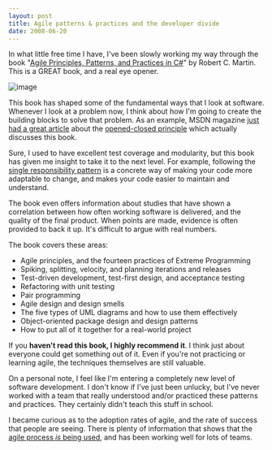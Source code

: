 ```yaml
---
layout: post
title: Agile patterns & practices and the developer divide
date: 2008-06-20
---
```


In what little free time I have, I've been slowly working my way through the book "[Agile Principles, Patterns, and Practices in C#](http://www.amazon.com/dp/product/0131857258/?tag=ytechie-20&linkCode=asn&creativeASIN=0131857258)" by Robert C. Martin. This is a GREAT book, and a real eye opener.

![image](image2.png) 

This book has shaped some of the fundamental ways that I look at software. Whenever I look at a problem now, I think about how I'm going to create the building blocks to solve that problem. As an example, MSDN magazine [just had a great article](http://msdn.microsoft.com/en-us/magazine/cc546578.aspx) about the [opened-closed principle](http://en.wikipedia.org/wiki/Open/closed_principle) which actually discusses this book.

Sure, I used to have excellent test coverage and modularity, but this book has given me insight to take it to the next level. For example, following the [single responsibility pattern](http://davidhayden.com/blog/dave/archive/2005/05/29/1066.aspx) is a concrete way of making your code more adaptable to change, and makes your code easier to maintain and understand.

The book even offers information about studies that have shown a correlation between how often working software is delivered, and the quality of the final product. When points are made, evidence is often provided to back it up. It's difficult to argue with real numbers.

The book covers these areas:

*   Agile principles, and the fourteen practices of Extreme Programming
*   Spiking, splitting, velocity, and planning iterations and releases
*   Test-driven development, test-first design, and acceptance testing
*   Refactoring with unit testing
*   Pair programming
*   Agile design and design smells
*   The five types of UML diagrams and how to use them effectively
*   Object-oriented package design and design patterns
*   How to put all of it together for a real-world project  

If you **haven't read this book, I highly recommend it**. I think just about everyone could get something out of it. Even if you're not practicing or learning agile, the techniques themselves are still valuable.

On a personal note, I feel like I'm entering a completely new level of software development. I don't know if I've just been unlucky, but I've never worked with a team that really understood and/or practiced these patterns and practices. They certainly didn't teach this stuff in school.

I became curious as to the adoption rates of agile, and the rate of success that people are seeing. There is plenty of information that shows that the [agile process _is_ being used](http://www.agilemodeling.com/essays/proof.htm), and has been working well for lots of teams.